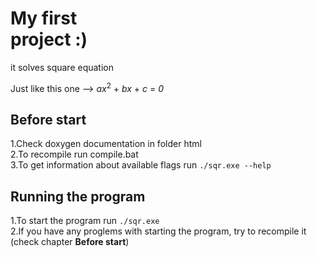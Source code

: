 <html>
  <head>
  </head>
  <body>
    <h1><b>My first<br>project :)</b></h1>
    <div>
      <div>
        <p>it solves square equation</p>
      </div>
      <div>
        <p>Just like this one --> <i>ax</i><sup>2</sup> + <i>bx</i> + <i>c</i> = <i>0</i></p>
      </div>
    </div>
    <div>
      <h2>Before start</h2>
      <p>
      1.Check doxygen documentation in folder <file>html</file> </br>
      2.To recompile run <file>compile.bat</file> </br>
      3.To get information about available flags run <code>./sqr.exe --help</code>
      </p>
    </div>
    <div>
      <h2>Running the program</h2>
      <p>
      1.To start the program run <code>./sqr.exe</code> </br>
      2.If you have any proglems with starting the program, try to recompile it
      (check chapter <span><b>Before start</b></span>)
      </p>
    </div>
  </body>
 </html>

